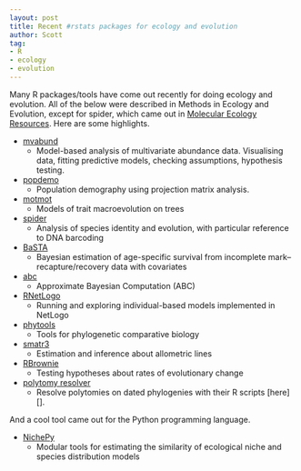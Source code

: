 ```yaml
---
layout: post
title: Recent #rstats packages for ecology and evolution
author: Scott
tag:
- R
- ecology
- evolution
---
```


Many R packages/tools have come out recently for doing ecology and evolution. All of the below were described in Methods in Ecology and Evolution, except for spider, which came out in [Molecular Ecology Resources](http://onlinelibrary.wiley.com/journal/10.1111/(ISSN)1755-0998). Here are some highlights.

+ [mvabund][mvabund]
	+ Model-based analysis of multivariate abundance data. Visualising data, fitting predictive models, checking assumptions, hypothesis testing.
+ [popdemo][popdemo]
	+ Population demography using projection matrix analysis. 
+ [motmot][motmot] 
	+ Models of trait macroevolution on trees
+ [spider][spider] 
	+ Analysis of species identity and evolution, with particular reference to DNA barcoding
+ [BaSTA][BaSTA] 
	+ Bayesian estimation of age-specific survival from incomplete mark–recapture/recovery data with covariates
+ [abc][abc] 
	+ Approximate Bayesian Computation (ABC)
+ [RNetLogo][RNetLogo]
	+ Running and exploring individual-based models implemented in NetLogo
+ [phytools][phytools]
	+ Tools for phylogenetic comparative biology
+ [smatr3][smatr3]
	+ Estimation and inference about allometric lines
+ [RBrownie][brown]
	+ Testing hypotheses about rates of evolutionary change
+ [polytomy resolver][poly] 
	+ Resolve polytomies on dated phylogenies with their R scripts [here][].

And a cool tool came out for the Python programming language. 

+ [NichePy][NichePy]
	+ Modular tools for estimating the similarity of ecological niche and species distribution models

[mvabund]: http://onlinelibrary.wiley.com/doi/10.1111/j.2041-210X.2012.00190.x/abstract
[popdemo]: http://onlinelibrary.wiley.com/doi/10.1111/j.2041-210X.2012.00222.x/abstract
[motmot]: http://onlinelibrary.wiley.com/doi/10.1111/j.2041-210X.2011.00132.x/abstract
[spider]: http://onlinelibrary.wiley.com/doi/10.1111/j.1755-0998.2011.03108.x/abstract?deniedAccessCustomisedMessage=&userIsAuthenticated=false
[BaSTA]: http://onlinelibrary.wiley.com/doi/10.1111/j.2041-210X.2012.00186.x/abstract
[abc]: http://onlinelibrary.wiley.com/doi/10.1111/j.2041-210X.2011.00179.x/abstract
[RNetLogo]: http://onlinelibrary.wiley.com/doi/10.1111/j.2041-210X.2011.00180.x/abstract
[phytools]: http://onlinelibrary.wiley.com/doi/10.1111/j.2041-210X.2011.00169.x/abstract
[smatr3]: http://onlinelibrary.wiley.com/doi/10.1111/j.2041-210X.2011.00153.x/abstract
[brown]: http://onlinelibrary.wiley.com/doi/10.1111/j.2041-210X.2011.00112.x/abstract
[poly]: http://onlinelibrary.wiley.com/doi/10.1111/j.2041-210X.2011.00103.x/abstract
[NichePy]: http://onlinelibrary.wiley.com/doi/10.1111/j.2041-210X.2011.00184.x/abstract